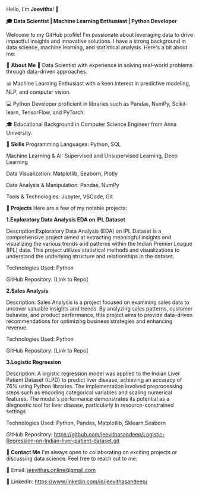 Hello, I'm **Jeevitha**! 👋

**🎓 Data Scientist | Machine Learning Enthusiast | Python Developer**

Welcome to my GitHub profile! I'm passionate about leveraging data to drive impactful insights and innovative solutions. I have a strong background in data science, machine learning, and statistical analysis. Here's a bit about me:

🌟 **About Me**
🔬 Data Scientist with experience in solving real-world problems through data-driven approaches.

📊 Machine Learning Enthusiast with a keen interest in predictive modeling, NLP, and computer vision.

💻 Python Developer proficient in libraries such as Pandas, NumPy, Scikit-learn, TensorFlow, and PyTorch.

🎓 Educational Background in Computer Science Engineer from Anna University.

**🌟 Skills**
Programming Languages: Python, SQL

Machine Learning & AI: Supervised and Unsupervised Learning, Deep Learning

Data Visualization: Matplotlib, Seaborn, Plotly

Data Analysis & Manipulation: Pandas, NumPy

Tools & Technologies: Jupyter, VSCode, Git

**🌟 Projects**
Here are a few of my notable projects:

**1.Exploratory Data Analysis EDA on IPL Dataset**

Description:Exploratory Data Analysis (EDA) on IPL Dataset is a comprehensive project aimed at extracting meaningful insights and visualizing the various trends and patterns within the Indian Premier League (IPL) data. This project utilizes statistical methods and visualizations to understand the underlying structure and relationships in the dataset.

Technologies Used: Python 

GitHub Repository: [Link to Repo]

**2.Sales Analysis**

Description: Sales Analysis is a project focused on examining sales data to uncover valuable insights and trends. By analyzing sales patterns, customer behavior, and product performance, this project aims to provide data-driven recommendations for optimizing business strategies and enhancing revenue.

Technologies Used: Python

GitHub Repository: [Link to Repo]

**3.Logistic Regression**

Description: A logistic regression model was applied to the Indian Liver Patient Dataset (ILPD) to predict liver disease, achieving an accuracy of 76% using Python libraries. The implementation involved preprocessing steps such as encoding categorical variables and scaling numerical features. The model's performance demonstrates its potential as a diagnostic tool for liver disease, particularly in resource-constrained settings

Technologies Used: Python, Pandas, Matplotlib, Sklearn,Seaborn

GitHub Repository: https://github.com/jeevithasandeep/Logistic-Regression-on-Indian-liver-patient-dataset.git



**🌟 Contact Me**
I'm always open to collaborating on exciting projects or discussing data science. Feel free to reach out to me:

📧 Email: jeevithas.online@gmail.com

💼 LinkedIn: https://www.linkedin.com/in/jeevithasandeep/

